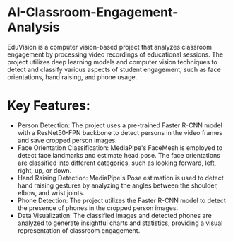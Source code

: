 # AI-Classroom-Engagement-Analysis
EduVision is a computer vision-based project that analyzes classroom engagement by processing video recordings of educational sessions. The project utilizes deep learning models and computer vision techniques to detect and classify various aspects of student engagement, such as face orientations, hand raising, and phone usage.

# Key Features:

* Person Detection: The project uses a pre-trained Faster R-CNN model with a ResNet50-FPN backbone to detect persons in the video frames and save cropped person images.
* Face Orientation Classification: MediaPipe's FaceMesh is employed to detect face landmarks and estimate head pose. The face orientations are classified into different categories, such as looking forward, left, right, up, or down.
* Hand Raising Detection: MediaPipe's Pose estimation is used to detect hand raising gestures by analyzing the angles between the shoulder, elbow, and wrist joints.
* Phone Detection: The project utilizes the Faster R-CNN model to detect the presence of phones in the cropped person images.
* Data Visualization: The classified images and detected phones are analyzed to generate insightful charts and statistics, providing a visual representation of classroom engagement.
